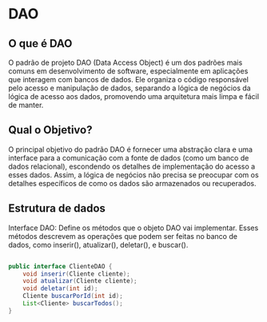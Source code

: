 # DAO

## O que é DAO

O padrão de projeto DAO (Data Access Object) é um dos padrões mais comuns em desenvolvimento de software, especialmente em aplicações que interagem com bancos de dados. Ele organiza o código responsável pelo acesso e manipulação de dados, separando a lógica de negócios da lógica de acesso aos dados, promovendo uma arquitetura mais limpa e fácil de manter.

## Qual o Objetivo?

O principal objetivo do padrão DAO é fornecer uma abstração clara e uma interface para a comunicação com a fonte de dados (como um banco de dados relacional), escondendo os detalhes de implementação do acesso a esses dados. Assim, a lógica de negócios não precisa se preocupar com os detalhes específicos de como os dados são armazenados ou recuperados.

## Estrutura de dados

Interface DAO: Define os métodos que o objeto DAO vai implementar. Esses métodos descrevem as operações que podem ser feitas no banco de dados, como inserir(), atualizar(), deletar(), e buscar().

``` java

public interface ClienteDAO {
    void inserir(Cliente cliente);
    void atualizar(Cliente cliente);
    void deletar(int id);
    Cliente buscarPorId(int id);
    List<Cliente> buscarTodos();
}

```